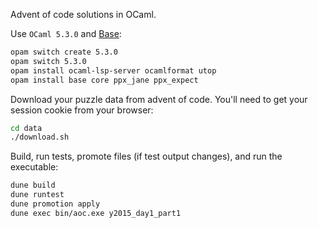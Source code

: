 Advent of code solutions in OCaml.

Use `OCaml 5.3.0` and [Base](https://github.com/janestreet/base):
```bash
opam switch create 5.3.0
opam switch 5.3.0
opam install ocaml-lsp-server ocamlformat utop
opam install base core ppx_jane ppx_expect
```

Download your puzzle data from advent of code. You'll need to get your session
cookie from your browser:
```bash
cd data
./download.sh
```

Build, run tests, promote files (if test output changes), and run the executable:
```bash
dune build
dune runtest
dune promotion apply
dune exec bin/aoc.exe y2015_day1_part1
```
